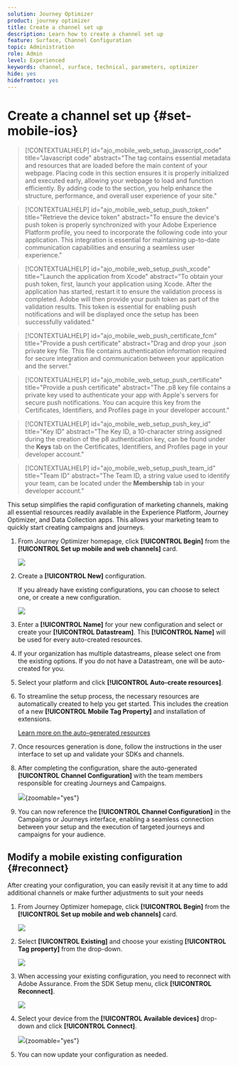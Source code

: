 ```yaml
---
solution: Journey Optimizer
product: journey optimizer
title: Create a channel set up
description: Learn how to create a channel set up 
feature: Surface, Channel Configuration
topic: Administration
role: Admin
level: Experienced
keywords: channel, surface, technical, parameters, optimizer
hide: yes
hidefromtoc: yes
---
```

# Create a channel set up {#set-mobile-ios}

>[!CONTEXTUALHELP]
>id="ajo_mobile_web_setup_javascript_code"
>title="Javascript code"
>abstract="The <head> tag contains essential metadata and resources that are loaded before the main content of your webpage. Placing code in this section ensures it is properly initialized and executed early, allowing your webpage to load and function efficiently. By adding code to the <head> section, you help enhance the structure, performance, and overall user experience of your site."

>[!CONTEXTUALHELP]
>id="ajo_mobile_web_setup_push_token"
>title="Retrieve the device token"
>abstract="To ensure the device's push token is properly synchronized with your Adobe Experience Platform profile, you need to incorporate the following code into your application. This integration is essential for maintaining up-to-date communication capabilities and ensuring a seamless user experience."

>[!CONTEXTUALHELP]
>id="ajo_mobile_web_setup_push_xcode"
>title="Launch the application from Xcode"
>abstract="To obtain your push token, first, launch your application using Xcode. After the application has started, restart it to ensure the validation process is completed. Adobe will then provide your push token as part of the validation results. This token is essential for enabling push notifications and will be displayed once the setup has been successfully validated."

>[!CONTEXTUALHELP]
>id="ajo_mobile_web_push_certificate_fcm"
>title="Provide a push certificate"
>abstract="Drag and drop your .json private key file. This file contains authentication information required for secure integration and communication between your application and the server."

>[!CONTEXTUALHELP]
>id="ajo_mobile_web_setup_push_certificate"
>title="Provide a push certificate"
>abstract="The .p8 key file contains a private key used to authenticate your app with Apple's servers for secure push notifications. You can acquire this key from the Certificates, Identifiers, and Profiles page in your developer account."

>[!CONTEXTUALHELP]
>id="ajo_mobile_web_setup_push_key_id"
>title="Key ID"
>abstract="The Key ID, a 10-character string assigned during the creation of the p8 authentication key, can be found under the **Keys** tab on the Certificates, Identifiers, and Profiles page in your developer account."

>[!CONTEXTUALHELP]
>id="ajo_mobile_web_setup_push_team_id"
>title="Team ID"
>abstract="The Team ID, a string value used to identify your team, can be located under the **Membership** tab in your developer account."

This setup simplifies the rapid configuration of marketing channels, making all essential resources readily available in the Experience Platform, Journey Optimizer, and Data Collection apps. This allows your marketing team to quickly start creating campaigns and journeys.

1. From Journey Optimizer homepage, click **[!UICONTROL Begin]** from the **[!UICONTROL Set up mobile and web channels]** card.

    ![](assets/guided-setup-config-1.png)

1. Create a **[!UICONTROL New]** configuration.

    If you already have existing configurations, you can choose to select one, or create a new configuration.

    ![](assets/guided-setup-config-2.png)

1. Enter a **[!UICONTROL Name]** for your new configuration and select or create your **[!UICONTROL Datastream]**. This **[!UICONTROL Name]** will be used for every auto-created resources.

1. If your organization has multiple datastreams, please select one from the existing options. If you do not have a Datastream, one will be auto-created for you.

1. Select your platform and click **[!UICONTROL Auto-create resources]**.

1. To streamline the setup process, the necessary resources are automatically created to help you get started. This includes the creation of a new **[!UICONTROL Mobile Tag Property]** and installation of extensions.

    [Learn more on the auto-generated resources](set-mobile-config.md#auto-create-resources)

1. Once resources generation is done, follow the instructions in the user interface to set up and validate your SDKs and channels.

1. After completing the configuration, share the auto-generated **[!UICONTROL Channel Configuration]** with the team members responsible for creating Journeys and Campaigns. 

    ![](assets/guided-setup-config-ios-8.png){zoomable="yes"}

1. You can now reference the **[!UICONTROL Channel Configuration]** in the Campaigns or Journeys interface, enabling a seamless connection between your setup and the execution of targeted journeys and campaigns for your audience.

## Modify a mobile existing configuration {#reconnect}

After creating your configuration, you can easily revisit it at any time to add additional channels or make further adjustments to suit your needs

1. From Journey Optimizer homepage, click **[!UICONTROL Begin]** from the **[!UICONTROL Set up mobile and web channels]** card.

    ![](assets/guided-setup-config-1.png)

1. Select **[!UICONTROL Existing]** and choose your existing **[!UICONTROL Tag property]** from the drop-down.

    ![](assets/guided-setup-config-ios-9.png)

1. When accessing your existing configuration, you need to reconnect with Adobe Assurance. From the SDK Setup menu, click **[!UICONTROL Reconnect]**.

    ![](assets/guided-setup-config-ios-10.png)

1. Select your device from the **[!UICONTROL Available devices]** drop-down and click **[!UICONTROL Connect]**.

    ![](assets/guided-setup-config-ios-11.png){zoomable="yes"}

1. You can now update your configuration as needed.
